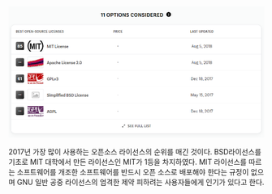 ![](/assets/캡처.PNG)

2017년 가장 많이 사용하는  오픈소스 라이선스의 순위를 매긴 것이다. BSD라이선스를 기초로 MIT 대학에서 만든 라이선스인 MIT가 1등을 차지하였다. MIT 라이선스를 따르는 소프트웨어를 개조한 소프트웨어를 반드시 오픈 소스로 배포해야 한다는 규정이 없으며 GNU 일반 공중 라이선스의 엄격한 제약 피하려는 사용자들에게 인기가 있다고 한다. 

